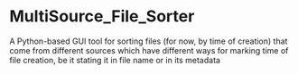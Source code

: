 # MultiSource_File_Sorter
A Python-based GUI tool for sorting files (for now, by time of creation) that come from different sources which have different ways for marking time of file creation, be it stating it in file name or in its metadata
